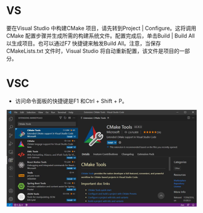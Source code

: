 # VS

要在Visual Studio 中构建CMake 项目，请先转到Project | Configure。这将调用CMake 配置步骤并生成所需的构建系统文件。配置完成后，单击Build | Build All 以生成项目。也可以通过F7 快捷键来触发Build All。注意，当保存CMakeLists.txt 文件时，Visual Studio 将自动重新配置，该文件是项目的一部分。





# VSC

- 访问命令面板的快捷键是F1 和Ctrl + Shift + P。

![image-20221106151316886](VS%E5%92%8CVSC%E4%B8%AD%E4%BD%BF%E7%94%A8.assets/image-20221106151316886.png)